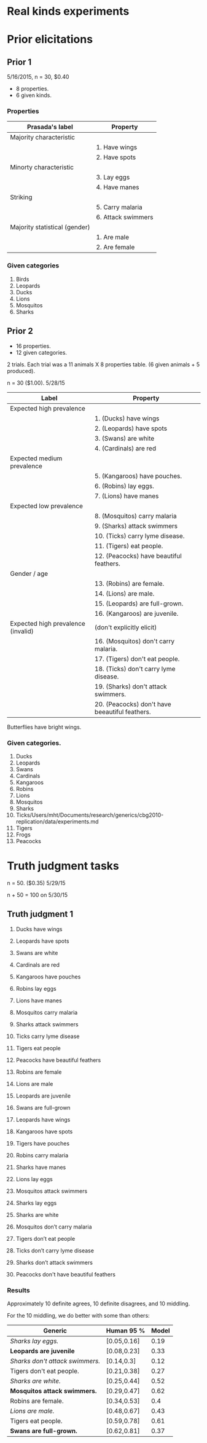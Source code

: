 # Real kinds experiments

# Prior elicitations

## Prior 1

5/16/2015, n = 30, $0.40

+ 8 properties. 
+ 6 given kinds.

### Properties

Prasada's label | Property 
--------------- | ----
Majority characteristic |  | 
 						| 1. Have wings |
 						| 2. Have spots |
 Minorty characteristic | | 
 						| 3. Lay eggs |
 						| 4. Have manes |
Striking | | 
 						| 5. Carry malaria |
 						| 6. Attack swimmers |
 Majority statistical (gender) | | 
 						| 1. Are male |
 						| 2. Are female |
 						
 						

### Given categories

1. Birds
2. Leopards
3. Ducks
4. Lions
5. Mosquitos
6. Sharks


## Prior 2

+ 16 properties.
+ 12 given categories.

2 trials. Each trial was a 11 animals X 8 properties table. (6 given animals + 5 produced). 

n = 30 ($1.00). 5/28/15


Label | Property 
--------------- | ----
Expected high prevalence |  | 
 						| 1. (Ducks) have wings |
						| 2. (Leopards) have spots | 
						| 3. (Swans) are white | 
						| 4. (Cardinals) are red |
Expected medium prevalence | | 
 						| 5. (Kangaroos) have pouches.
 				 		| 6. (Robins) lay eggs.
 				 		| 7. (Lions) have manes |
Expected low prevalence | | 
 						| 8. (Mosquitos) carry malaria |
 						| 9. (Sharks) attack swimmers |
 						| 10. (Ticks) carry lyme disease. |
 						| 11. (Tigers) eat people. |
 						| 12. (Peacocks) have beautiful feathers. |
Gender / age  | | 
 						| 13. (Robins) are female. |
 						| 14. (Lions) are male. |
 						| 15. (Leopards) are full-grown. |
 						| 16. (Kangaroos) are juvenile. | 
Expected high prevalence (invalid) | (don't explicitly elicit) |
 						| 16. (Mosquitos) don't carry malaria. |
 						| 17. (Tigers) don't eat people. |
 						| 18. (Ticks) don't carry lyme disease.|
 						| 19. (Sharks) don't attack swimmers. |
 						| 20. (Peacocks) don't have beeautiful feathers. |


Butterflies have bright wings.

### Given categories. 

1. Ducks
2. Leopards
3. Swans
4. Cardinals
5. Kangaroos
6. Robins
7. Lions
8. Mosquitos
9. Sharks
10. Ticks/Users/mht/Documents/research/generics/cbg2010-replication/data/experiments.md
11. Tigers
12. Frogs
13. Peacocks

# Truth judgment tasks

n = 50. ($0.35) 5/29/15

n + 50 = 100 on 5/30/15

## Truth judgment 1 

1. Ducks have wings
2. Leopards have spots
3. Swans are white
4. Cardinals are red

5. Kangaroos have pouches
6. Robins lay eggs
7. Lions have manes

8. Mosquitos carry malaria
9. Sharks attack swimmers
10. Ticks carry lyme disease
11. Tigers eat people
12. Peacocks have beautiful feathers

12. Robins are female
13. Lions are male
14. Leopards are juvenile
15. Swans are full-grown

16. Leopards have wings
17. Kangaroos have spots
18. Tigers have pouches
19. Robins carry malaria
20. Sharks have manes
21. Lions lay eggs

23. Mosquitos attack swimmers
24. Sharks lay eggs
25. Sharks are white

26. Mosquitos don’t carry malaria
27. Tigers don’t eat people
28. Ticks don’t carry lyme disease
29. Sharks don’t attack swimmers
30. Peacocks don't have beautiful feathers


### Results

Approximately 10 definite agrees, 10 definite disagrees, and 10 middling.

For the 10 middling, we do better with some than others: 

Generic | Human 95 % | Model  
--------------- | ---- | ----
*Sharks lay eggs.*| [0.05,0.16] | 0.19
**Leopards are juvenile** | [0.08,0.23] | 0.33
*Sharks don't attack swimmers.* | [0.14,0.3] | 0.12
Tigers don't eat people. | [0.21,0.38] | 0.27
*Sharks are white.*|[0.25,0.44] | 0.52
**Mosquitos attack swimmers.** | [0.29,0.47]| 0.62
Robins are female. | [0.34,0.53] | 0.4
*Lions are male.* | [0.48,0.67] | 0.43
Tigers eat people. | [0.59,0.78]| 0.61
**Swans are full-grown.** | [0.62,0.81] | 0.37